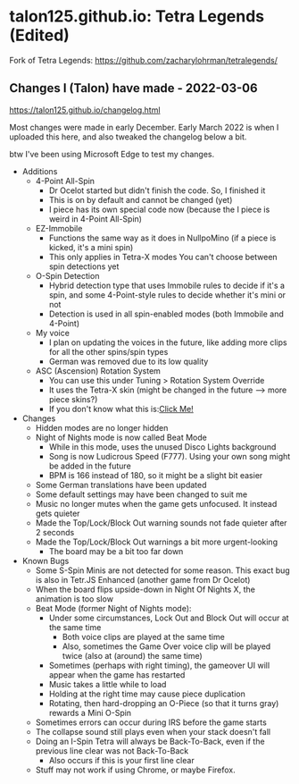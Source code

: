 # talon125.github.io: Tetra Legends (Edited)


Fork of Tetra Legends: https://github.com/zacharylohrman/tetralegends/


Changes I (Talon) have made - 2022-03-06
----------------------------------------


https://talon125.github.io/changelog.html

Most changes were made in early December. Early March 2022 is when I uploaded this here, and also tweaked the changelog below a bit.

btw I've been using Microsoft Edge to test my changes.

*   Additions
    *   4-Point All-Spin
        *   Dr Ocelot started but didn't finish the code. So, I finished it
        *   This is on by default and cannot be changed (yet)
        *   I piece has its own special code now (because the I piece is weird in 4-Point All-Spin)
    *   EZ-Immobile
        *   Functions the same way as it does in NullpoMino (if a piece is kicked, it's a mini spin)
        *   This only applies in Tetra-X modes You can't choose between spin detections yet
    *   O-Spin Detection
        *   Hybrid detection type that uses Immobile rules to decide if it's a spin, and some 4-Point-style rules to decide whether it's mini or not
        *   Detection is used in all spin-enabled modes (both Immobile and 4-Point)
    *   My voice
        *   I plan on updating the voices in the future, like adding more clips for all the other spins/spin types
        *   German was removed due to its low quality
    *   ASC (Ascension) Rotation System
        *   You can use this under Tuning > Rotation System Override
        *   It uses the Tetra-X skin (might be changed in the future --> more piece skins?)
        *   If you don't know what this is:[Click Me!](https://asc.winternebs.com/assets/home/kicktablesq.gif)
*   Changes
    *   Hidden modes are no longer hidden
    *   Night of Nights mode is now called Beat Mode
        *   While in this mode, uses the unused Disco Lights background
        *   Song is now Ludicrous Speed (F777). Using your own song might be added in the future
        *   BPM is 166 instead of 180, so it might be a slight bit easier
    *   Some German translations have been updated
    *   Some default settings may have been changed to suit me
    *   Music no longer mutes when the game gets unfocused. It instead gets quieter
    *   Made the Top/Lock/Block Out warning sounds not fade quieter after 2 seconds
    *   Made the Top/Lock/Block Out warnings a bit more urgent-looking
        *   The board may be a bit too far down
*   Known Bugs
    *   Some S-Spin Minis are not detected for some reason. This exact bug is also in Tetr.JS Enhanced (another game from Dr Ocelot)
    *   When the board flips upside-down in Night Of Nights X, the animation is too slow
    *   Beat Mode (former Night of Nights mode):
        *   Under some circumstances, Lock Out and Block Out will occur at the same time
            *   Both voice clips are played at the same time
            *   Also, sometimes the Game Over voice clip will be played twice (also at (around) the same time)
        *   Sometimes (perhaps with right timing), the gameover UI will appear when the game has restarted
        *   Music takes a little while to load
        *   Holding at the right time may cause piece duplication
        *   Rotating, then hard-dropping an O-Piece (so that it turns gray) rewards a Mini O-Spin
    *   Sometimes errors can occur during IRS before the game starts
    *   The collapse sound still plays even when your stack doesn't fall
    *   Doing an I-Spin Tetra will always be Back-To-Back, even if the previous line clear was not Back-To-Back
        *   Also occurs if this is your first line clear
    *   Stuff may not work if using Chrome, or maybe Firefox.
